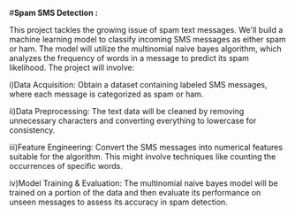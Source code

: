 #**Spam SMS Detection :**

This project tackles the growing issue of spam text messages. We'll build a machine learning model to classify incoming SMS messages as either spam or ham. The model will utilize the multinomial naive bayes algorithm, which analyzes the frequency of words in a message to predict its spam likelihood. The project will involve:

i)Data Acquisition: Obtain a dataset containing labeled SMS messages, where each message is categorized as spam or ham.

ii)Data Preprocessing: The text data will be cleaned by removing unnecessary characters and converting everything to lowercase for consistency.

iii)Feature Engineering: Convert the SMS messages into numerical features suitable for the algorithm. This might involve techniques like counting the occurrences of specific words.

iv)Model Training & Evaluation: The multinomial naive bayes model will be trained on a portion of the data and then evaluate its performance on unseen messages to assess its accuracy in spam detection.
